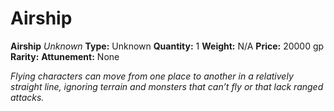 # Airship

**Airship**
_Unknown_
**Type:** Unknown
**Quantity:** 1
**Weight:** N/A
**Price:** 20000 gp
**Rarity:** 
**Attunement:** None

*Flying characters can move from one place to another in a relatively straight line, ignoring terrain and monsters that can’t fly or that lack ranged attacks.*